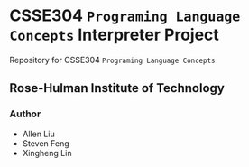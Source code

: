 # CSSE304 `Programing Language Concepts` Interpreter Project
Repository for CSSE304 `Programing Language Concepts`
## Rose-Hulman Institute of Technology
### Author
 - Allen Liu
 - Steven Feng
 - Xingheng Lin
